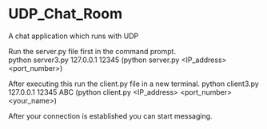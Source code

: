 # UDP_Chat_Room
A chat application which runs with UDP

Run the server.py file first in the command prompt.  
python server3.py  127.0.0.1 12345  (python server.py <IP_address> <port_number>)

After executing this run the client.py file in a new terminal.
python client3.py 127.0.0.1 12345 ABC (python client.py <IP_address> <port_number> <your_name>)

After your connection is established you can start messaging.
  
